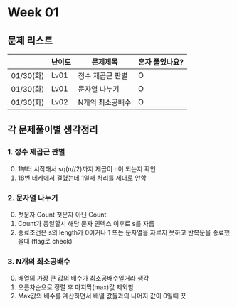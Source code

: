 # Week 01

## 문제 리스트

|          | 난이도  | 문제제목      | 혼자 풀었나요? |
|----------|------|-----------|----------|
| 01/30(화) | Lv01 | 정수 제곱근 판별 | O        |
| 01/30(화) | Lv01 | 문자열 나누기   | O        |
| 01/30(화) | Lv02 | N개의 최소공배수  | O        |





## 각 문제풀이별 생각정리
### 1. 정수 제곱근 판별
0. 1부터 시작해서 sq(n//2)까지 제곱이 n이 되는지 확인
1. 18번 테케에서 걸렸는데 1일때 처리를 제대로 안함

### 2. 문자열 나누기
0. 첫문자 Count 첫문자 아닌 Count
1. Count가 동일할시 해당 문자 인덱스 이후로 s를 자름
2. 종료조건은 s의 length가 0이거나 1 또는 문자열을 자르지 못하고 반복문을 종료했을때 (flag로 check)


### 3. N개의 최소공배수
0. 배열의 가장 큰 값의 배수가 최소공배수일거라 생각
1. 오름차순으로 정렬 후 마지막(max)값 제외함
2. Max값의 배수를 계산하면서 배열 값들과의 나머지 값이 0일때 끗

